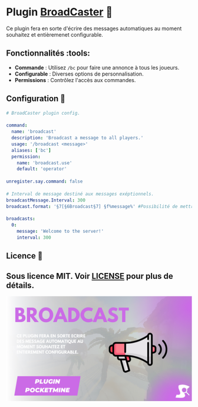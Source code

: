 # Plugin [BroadCaster](https://github.com/Synopsie/BroadCaster) 📢

Ce plugin fera en sorte d'écrire des messages automatiques au moment souhaitez et entièremenet configurable.
## Fonctionnalités :tools:

- **Commande** : Utilisez `/bc` pour faire une annonce à tous les joueurs.
- **Configurable** : Diverses options de personnalisation.
- **Permissions** : Contrôlez l'accès aux commandes.

## Configuration :pencil:

```yaml
# BroadCaster plugin config.

command:
  name: 'broadcast'
  description: 'Broadcast a message to all players.'
  usage: '/broadcast <message>'
  aliases: ['bc']
  permission:
    name: 'broadcast.use'
    default: 'operator'

unregister.say.command: false

# Interval de message destiné aux messages exéptionnels.
broadcastMessage.Interval: 300
broadcast.format: '§7[§6Broadcast§7] §f%message%' #Possibilité de mettre %player% pour afficher le nom du joueur.

broadcasts:
  0:
    message: 'Welcome to the server!'
    interval: 300
```

## Licence :scroll:

Sous licence MIT. Voir [LICENSE](https://github.com/Synopsie/BroadCaster/blob/v1.0.0/LICENSE) pour plus de détails.
---

![BroadCaster](broadcaster.png)